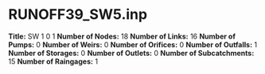 # RUNOFF39_SW5.inp
**Title:**  SW 1 0 1
**Number of Nodes:** 18
**Number of Links:** 16
**Number of Pumps:** 0
**Number of Weirs:** 0
**Number of Orifices:** 0
**Number of Outfalls:** 1
**Number of Storages:** 0
**Number of Outlets:** 0
**Number of Subcatchments:** 15
**Number of Raingages:** 1
